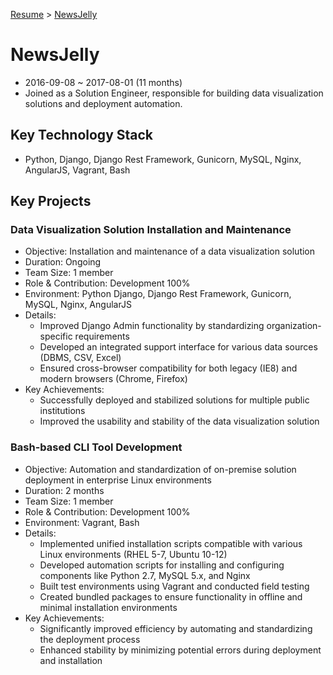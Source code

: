 [Resume](../README.md) &gt; [NewsJelly](./1_newsjelly.md)

# NewsJelly

- 2016-09-08 ~ 2017-08-01 (11 months)
- Joined as a Solution Engineer, responsible for building data visualization solutions and deployment automation.

## Key Technology Stack

- Python, Django, Django Rest Framework, Gunicorn, MySQL, Nginx, AngularJS, Vagrant, Bash

## Key Projects

### Data Visualization Solution Installation and Maintenance

- Objective: Installation and maintenance of a data visualization solution  
- Duration: Ongoing  
- Team Size: 1 member  
- Role & Contribution: Development 100%  
- Environment: Python Django, Django Rest Framework, Gunicorn, MySQL, Nginx, AngularJS  
- Details:  
  - Improved Django Admin functionality by standardizing organization-specific requirements  
  - Developed an integrated support interface for various data sources (DBMS, CSV, Excel)  
  - Ensured cross-browser compatibility for both legacy (IE8) and modern browsers (Chrome, Firefox)  
- Key Achievements:  
  - Successfully deployed and stabilized solutions for multiple public institutions  
  - Improved the usability and stability of the data visualization solution  

### Bash-based CLI Tool Development

- Objective: Automation and standardization of on-premise solution deployment in enterprise Linux environments  
- Duration: 2 months  
- Team Size: 1 member  
- Role & Contribution: Development 100%  
- Environment: Vagrant, Bash  
- Details:  
  - Implemented unified installation scripts compatible with various Linux environments (RHEL 5-7, Ubuntu 10-12)  
  - Developed automation scripts for installing and configuring components like Python 2.7, MySQL 5.x, and Nginx  
  - Built test environments using Vagrant and conducted field testing  
  - Created bundled packages to ensure functionality in offline and minimal installation environments  
- Key Achievements:  
  - Significantly improved efficiency by automating and standardizing the deployment process  
  - Enhanced stability by minimizing potential errors during deployment and installation  
